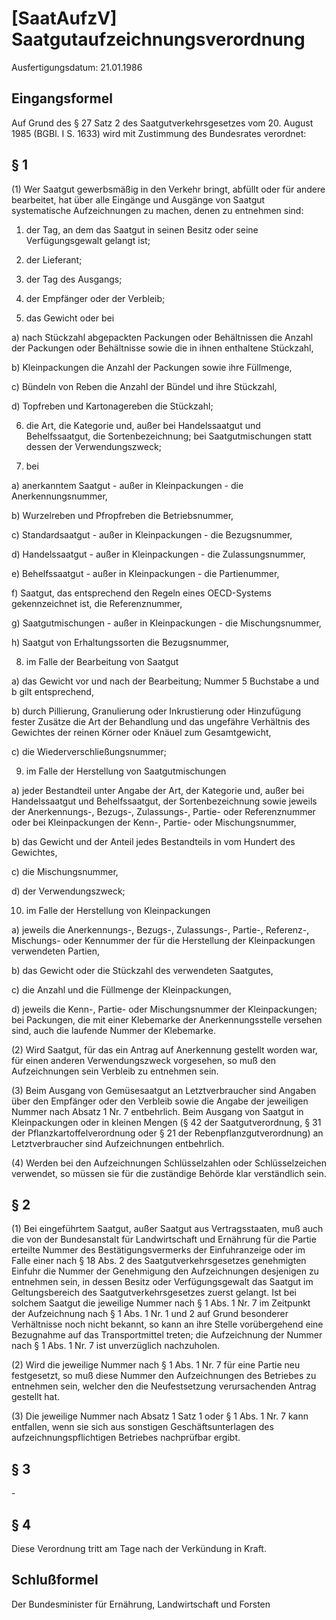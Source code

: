 # [SaatAufzV] Saatgutaufzeichnungsverordnung

Ausfertigungsdatum: 21.01.1986

 

## Eingangsformel

Auf Grund des § 27 Satz 2 des Saatgutverkehrsgesetzes vom 20. August 1985 (BGBl. I S. 1633) wird mit Zustimmung des Bundesrates verordnet:


## § 1

(1) Wer Saatgut gewerbsmäßig in den Verkehr bringt, abfüllt oder für andere bearbeitet, hat über alle Eingänge und Ausgänge von Saatgut systematische Aufzeichnungen zu machen, denen zu entnehmen sind:

1. der Tag, an dem das Saatgut in seinen Besitz oder seine Verfügungsgewalt gelangt ist;

2. der Lieferant;

3. der Tag des Ausgangs;

4. der Empfänger oder der Verbleib;

5. das Gewicht oder bei

a) nach Stückzahl abgepackten Packungen oder Behältnissen die Anzahl der Packungen oder Behältnisse sowie die in ihnen enthaltene Stückzahl,

b) Kleinpackungen die Anzahl der Packungen sowie ihre Füllmenge,

c) Bündeln von Reben die Anzahl der Bündel und ihre Stückzahl,

d) Topfreben und Kartonagereben die Stückzahl;

6. die Art, die Kategorie und, außer bei Handelssaatgut und Behelfssaatgut, die Sortenbezeichnung; bei Saatgutmischungen statt dessen der Verwendungszweck;

7. bei

a) anerkanntem Saatgut - außer in Kleinpackungen - die Anerkennungsnummer,

b) Wurzelreben und Pfropfreben die Betriebsnummer,

c) Standardsaatgut - außer in Kleinpackungen - die Bezugsnummer,

d) Handelssaatgut - außer in Kleinpackungen - die Zulassungsnummer,

e) Behelfssaatgut - außer in Kleinpackungen - die Partienummer,

f) Saatgut, das entsprechend den Regeln eines OECD-Systems gekennzeichnet ist, die Referenznummer,

g) Saatgutmischungen - außer in Kleinpackungen - die Mischungsnummer,

h) Saatgut von Erhaltungssorten die Bezugsnummer,

8. im Falle der Bearbeitung von Saatgut

a) das Gewicht vor und nach der Bearbeitung; Nummer 5 Buchstabe a und b gilt entsprechend,

b) durch Pillierung, Granulierung oder Inkrustierung oder Hinzufügung fester Zusätze die Art der Behandlung und das ungefähre Verhältnis des Gewichtes der reinen Körner oder Knäuel zum Gesamtgewicht,

c) die Wiederverschließungsnummer;

9. im Falle der Herstellung von Saatgutmischungen

a) jeder Bestandteil unter Angabe der Art, der Kategorie und, außer bei Handelssaatgut und Behelfssaatgut, der Sortenbezeichnung sowie jeweils der Anerkennungs-, Bezugs-, Zulassungs-, Partie- oder Referenznummer oder bei Kleinpackungen der Kenn-, Partie- oder Mischungsnummer,

b) das Gewicht und der Anteil jedes Bestandteils in vom Hundert des Gewichtes,

c) die Mischungsnummer,

d) der Verwendungszweck;

10. im Falle der Herstellung von Kleinpackungen

a) jeweils die Anerkennungs-, Bezugs-, Zulassungs-, Partie-, Referenz-, Mischungs- oder Kennummer der für die Herstellung der Kleinpackungen verwendeten Partien,

b) das Gewicht oder die Stückzahl des verwendeten Saatgutes,

c) die Anzahl und die Füllmenge der Kleinpackungen,

d) jeweils die Kenn-, Partie- oder Mischungsnummer der Kleinpackungen; bei Packungen, die mit einer Klebemarke der Anerkennungsstelle versehen sind, auch die laufende Nummer der Klebemarke.

(2) Wird Saatgut, für das ein Antrag auf Anerkennung gestellt worden war, für einen anderen Verwendungszweck vorgesehen, so muß den Aufzeichnungen sein Verbleib zu entnehmen sein.

(3) Beim Ausgang von Gemüsesaatgut an Letztverbraucher sind Angaben über den Empfänger oder den Verbleib sowie die Angabe der jeweiligen Nummer nach Absatz 1 Nr. 7 entbehrlich. Beim Ausgang von Saatgut in Kleinpackungen oder in kleinen Mengen (§ 42 der Saatgutverordnung, § 31 der Pflanzkartoffelverordnung oder § 21 der Rebenpflanzgutverordnung) an Letztverbraucher sind Aufzeichnungen entbehrlich.

(4) Werden bei den Aufzeichnungen Schlüsselzahlen oder Schlüsselzeichen verwendet, so müssen sie für die zuständige Behörde klar verständlich sein.


## § 2

(1) Bei eingeführtem Saatgut, außer Saatgut aus Vertragsstaaten, muß auch die von der Bundesanstalt für Landwirtschaft und Ernährung für die Partie erteilte Nummer des Bestätigungsvermerks der Einfuhranzeige oder im Falle einer nach § 18 Abs. 2 des Saatgutverkehrsgesetzes genehmigten Einfuhr die Nummer der Genehmigung den Aufzeichnungen desjenigen zu entnehmen sein, in dessen Besitz oder Verfügungsgewalt das Saatgut im Geltungsbereich des Saatgutverkehrsgesetzes zuerst gelangt. Ist bei solchem Saatgut die jeweilige Nummer nach § 1 Abs. 1 Nr. 7 im Zeitpunkt der Aufzeichnung nach § 1 Abs. 1 Nr. 1 und 2 auf Grund besonderer Verhältnisse noch nicht bekannt, so kann an ihre Stelle vorübergehend eine Bezugnahme auf das Transportmittel treten; die Aufzeichnung der Nummer nach § 1 Abs. 1 Nr. 7 ist unverzüglich nachzuholen.

(2) Wird die jeweilige Nummer nach § 1 Abs. 1 Nr. 7 für eine Partie neu festgesetzt, so muß diese Nummer den Aufzeichnungen des Betriebes zu entnehmen sein, welcher den die Neufestsetzung verursachenden Antrag gestellt hat.

(3) Die jeweilige Nummer nach Absatz 1 Satz 1 oder § 1 Abs. 1 Nr. 7 kann entfallen, wenn sie sich aus sonstigen Geschäftsunterlagen des aufzeichnungspflichtigen Betriebes nachprüfbar ergibt.


## § 3

\-


## § 4

Diese Verordnung tritt am Tage nach der Verkündung in Kraft.


## Schlußformel

Der Bundesminister für Ernährung, Landwirtschaft und Forsten
